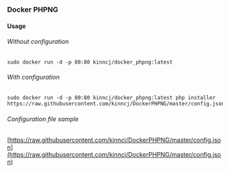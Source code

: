 ### Docker PHPNG

#### Usage

###### Without configuration
```
sudo docker run -d -p 80:80 kinncj/docker_phpng:latest
```

###### With configuration
```
sudo docker run -d -p 80:80 kinncj/docker_phpng:latest php installer https://raw.githubusercontent.com/kinncj/DockerPHPNG/master/config.json
```


###### Configuration file sample

[https://raw.githubusercontent.com/kinncj/DockerPHPNG/master/config.json](https://raw.githubusercontent.com/kinncj/DockerPHPNG/master/config.json)
